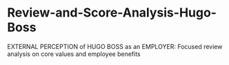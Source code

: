 # Review-and-Score-Analysis-Hugo-Boss
EXTERNAL PERCEPTION of HUGO BOSS as an EMPLOYER: Focused review analysis on core values and employee benefits 
